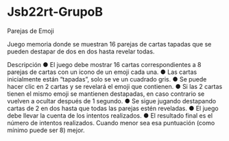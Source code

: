 # Jsb22rt-GrupoB

Parejas de Emoji

Juego memoria donde se muestran 16 parejas de cartas tapadas que se pueden destapar de dos en dos hasta revelar todas.

Descripción
    ● El juego debe mostrar 16 cartas correspondientes a 8 parejas de cartas con un icono de un emoji cada una.
    ● Las cartas inicialmente están “tapadas”, solo se ve un cuadrado gris.
    ● Se puede hacer clic en 2 cartas y se revelará el emoji que contienen.
    ● Si las 2 cartas tienen el mismo emoji se mantienen destapadas, en caso contrario se vuelven a ocultar después de 1 segundo.
    ● Se sigue jugando destapando cartas de 2 en dos hasta que todas las parejas estén reveladas.
    ● El juego debe llevar la cuenta de los intentos realizados.
    ● El resultado final es el número de intentos realizados. Cuando menor sea esa puntuación (como mínimo puede ser 8) mejor.